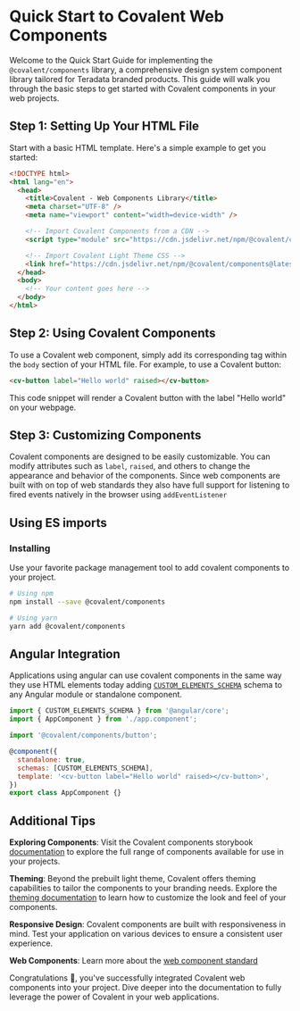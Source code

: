 # Quick Start to Covalent Web Components

Welcome to the Quick Start Guide for implementing the `@covalent/components` library, a comprehensive design system component library tailored for Teradata branded products. This guide will walk you through the basic steps to get started with Covalent components in your web projects.

## Step 1: Setting Up Your HTML File

Start with a basic HTML template. Here's a simple example to get you started:

```html
<!DOCTYPE html>
<html lang="en">
  <head>
    <title>Covalent - Web Components Library</title>
    <meta charset="UTF-8" />
    <meta name="viewport" content="width=device-width" />

    <!-- Import Covalent Components from a CDN -->
    <script type="module" src="https://cdn.jsdelivr.net/npm/@covalent/components@latest/index.mjs"></script>

    <!-- Import Covalent Light Theme CSS -->
    <link href="https://cdn.jsdelivr.net/npm/@covalent/components@latest/theme/prebuilt/light-theme.css" rel="stylesheet" />
  </head>
  <body>
    <!-- Your content goes here -->
  </body>
</html>
```

## Step 2: Using Covalent Components

To use a Covalent web component, simply add its corresponding tag within the `body` section of your HTML file. For example, to use a Covalent button:

```html
<cv-button label="Hello world" raised></cv-button>
```

This code snippet will render a Covalent button with the label "Hello world" on your webpage.

## Step 3: Customizing Components

Covalent components are designed to be easily customizable. You can modify attributes such as `label`, `raised`, and others to change the appearance and behavior of the components. Since web components are built with on top of web standards they also have full support for listening to fired events natively in the browser using `addEventListener`

## Using ES imports

### Installing

Use your favorite package management tool to add covalent components to your project.

```bash
# Using npm
npm install --save @covalent/components

# Using yarn
yarn add @covalent/components
```

## Angular Integration

Applications using angular can use covalent components in the same way they use HTML elements today adding [`CUSTOM_ELEMENTS_SCHEMA`](https://angular.dev/api/core/CUSTOM_ELEMENTS_SCHEMA) schema to any Angular module or standalone component.

```javascript
import { CUSTOM_ELEMENTS_SCHEMA } from '@angular/core';
import { AppComponent } from './app.component';

import '@covalent/components/button';

@component({
  standalone: true,
  schemas: [CUSTOM_ELEMENTS_SCHEMA],
  template: '<cv-button label="Hello world" raised></cv-button>',
})
export class AppComponent {}
```

## Additional Tips

**Exploring Components**: Visit the Covalent components storybook [documentation](https://teradata.github.io/covalent/docs/components/?path=/docs/introduction--overview) to explore the full range of components available for use in your projects.

**Theming**: Beyond the prebuilt light theme, Covalent offers theming capabilities to tailor the components to your branding needs. Explore the [theming documentation](https://teradata.github.io/covalent/v9/#/docs/theming/web-components) to learn how to customize the look and feel of your components.

**Responsive Design**: Covalent components are built with responsiveness in mind. Test your application on various devices to ensure a consistent user experience.

**Web Components**: Learn more about the [web component standard](https://www.webcomponents.org/)

Congratulations 🥳, you've successfully integrated Covalent web components into your project. Dive deeper into the documentation to fully leverage the power of Covalent in your web applications.

